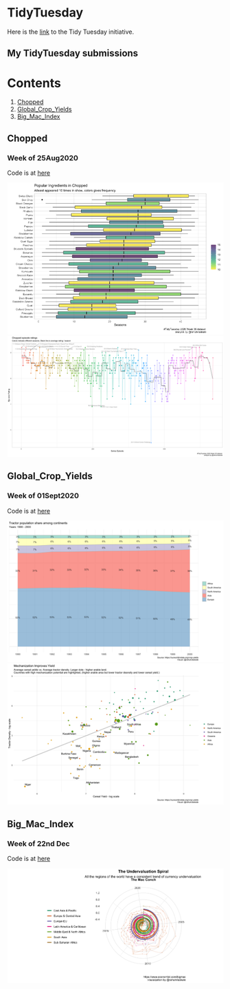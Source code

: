 # TidyTuesday
Here is the [link](https://github.com/rfordatascience/tidytuesday/blob/master/README.md) to the Tidy Tuesday initiative.

## My TidyTuesday submissions
# Contents
1. [Chopped](#Chopped)
2. [Global_Crop_Yields](#Global_Crop_Yields)
3. [Big_Mac_Index](#Big_Mac_Index)


## Chopped
### Week of 25Aug2020
Code is at [here](https://github.com/r-kale/tidytuesday/blob/master/2020_08_25_tidy_tuesday.Rmd) <br/>

![plot1](https://github.com/r-kale/tidytuesday/blob/master/2020_08_25_tidy_tuesday_plot1.png) <br/>
![plot2](https://github.com/r-kale/tidytuesday/blob/master/2020_08_25_tidy_tuesday_plot2.png) <br/>

## Global_Crop_Yields
### Week of 01Sept2020
Code is at [here](https://github.com/r-kale/tidytuesday/blob/master/2020_09_01_tidy_tuesday.Rmd) <br/>

![plot1](https://github.com/r-kale/tidytuesday/blob/master/2020_09_01_tidy_tuesday_plot1.png) <br/>
![plot2](https://github.com/r-kale/tidytuesday/blob/master/2020_09_01_tidy_tuesday_plot2.png) <br/>

## Big_Mac_Index
### Week of 22nd Dec
Code is at [here](https://github.com/r-kale/tidytuesday/blob/master/2020_09_22_tidy_tuesday.Rmd) <br/>

![plot1](https://github.com/r-kale/tidytuesday/blob/master/mac_conch.png) <br/>

